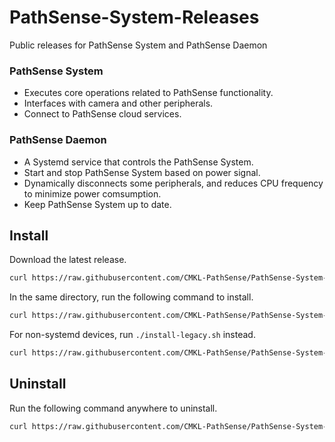 # PathSense-System-Releases
Public releases for PathSense System and PathSense Daemon

### PathSense System
- Executes core operations related to PathSense functionality.
- Interfaces with camera and other peripherals.
- Connect to PathSense cloud services.

### PathSense Daemon
- A Systemd service that controls the PathSense System.
- Start and stop PathSense System based on power signal.
- Dynamically disconnects some peripherals, and reduces CPU frequency to minimize power comsumption.
- Keep PathSense System up to date.

## Install
Download the latest release.
```sh
curl https://raw.githubusercontent.com/CMKL-PathSense/PathSense-System-Releases/refs/heads/main/download.sh | sh
```

In the same directory, run the following command to install.
```sh
curl https://raw.githubusercontent.com/CMKL-PathSense/PathSense-System-Releases/refs/heads/main/install.sh | sh
```

For non-systemd devices, run `./install-legacy.sh` instead.
```sh
curl https://raw.githubusercontent.com/CMKL-PathSense/PathSense-System-Releases/refs/heads/main/install-legacy.sh | sh
```

## Uninstall
Run the following command anywhere to uninstall.
```sh
curl https://raw.githubusercontent.com/CMKL-PathSense/PathSense-System-Releases/refs/heads/main/remove.sh | sh
```
